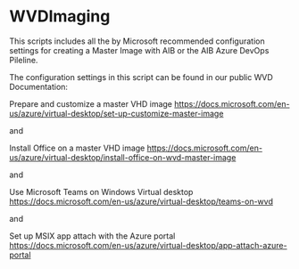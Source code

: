 # WVDImaging
This scripts includes all the by Microsoft recommended configuration settings for creating a Master Image with AIB or the AIB Azure DevOps Pileline.

The configuration settings in this script can be found in our public WVD Documentation:

Prepare and customize a master VHD image
https://docs.microsoft.com/en-us/azure/virtual-desktop/set-up-customize-master-image

and

Install Office on a master VHD image
https://docs.microsoft.com/en-us/azure/virtual-desktop/install-office-on-wvd-master-image

and

Use Microsoft Teams on Windows Virtual desktop
https://docs.microsoft.com/en-us/azure/virtual-desktop/teams-on-wvd

and

Set up MSIX app attach with the Azure portal
https://docs.microsoft.com/en-us/azure/virtual-desktop/app-attach-azure-portal